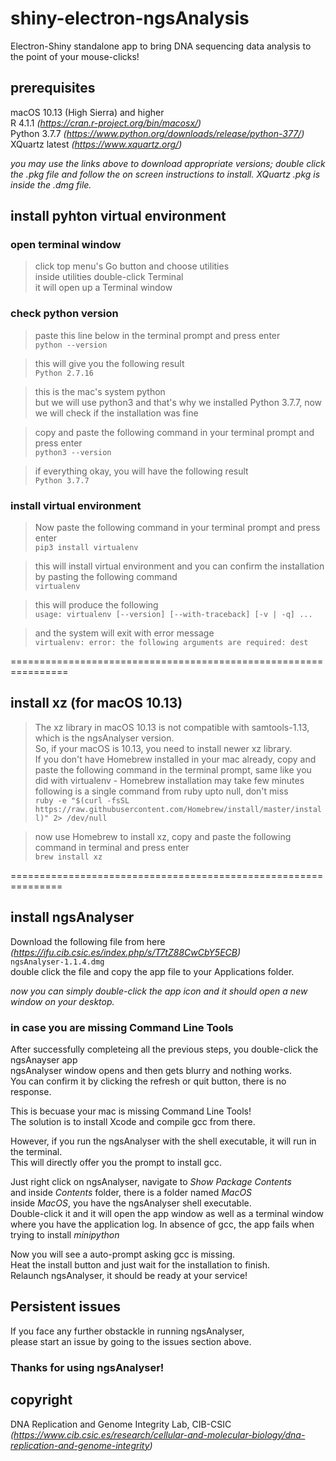 # shiny-electron-ngsAnalysis
Electron-Shiny standalone app to bring DNA sequencing data analysis to the point of your mouse-clicks!
## prerequisites
macOS 10.13 (High Sierra) and higher<br/>
R 4.1.1 _(https://cran.r-project.org/bin/macosx/)_<br/>
Python 3.7.7 _(https://www.python.org/downloads/release/python-377/)_<br/>
XQuartz latest _(https://www.xquartz.org/)_<br/>

_you may use the links above to download appropriate versions; double click the .pkg file and follow the on screen instructions to install. XQuartz .pkg is inside the .dmg file._

## install pyhton virtual environment
### open terminal window
> click top menu's Go button and choose utilities<br/>
> inside utilities double-click Terminal<br/>
> it will open up a Terminal window
### check python version
> paste this line below in the terminal prompt and press enter<br/>
`python --version`<br/>

> this will give you the following result<br/>
`Python 2.7.16`<br/>

> this is the mac's system python<br/>
> but we will use python3 and that's why we installed Python 3.7.7, now we will check if the installation was fine<br/>

> copy and paste the following command in your terminal prompt and press enter<br/>
`python3 --version`<br/>

> if everything okay, you will have the following result<br/>
`Python 3.7.7`<br/>

### install virtual environment

> Now paste the following command in your terminal prompt and press enter<br/>
`pip3 install virtualenv`<br/>

> this will install virtual environment and you can confirm the installation by pasting the following command<br/>
`virtualenv`<br/>

> this will produce the following<br/>
`usage: virtualenv [--version] [--with-traceback] [-v | -q] ...` <br/> 

> and the system will exit with error message<br/>
`virtualenv: error: the following arguments are required: dest`<br/>

================================================================<br/>
## install xz (for macOS 10.13)

> The xz library in macOS 10.13 is not compatible with samtools-1.13, which is the ngsAnalyser version.<br/>
>  So, if your macOS is 10.13, you need to install newer xz library.<br/>
>  If you don't have Homebrew installed in your mac already, copy and paste the following command in the terminal prompt, same like you did with virtualenv - Homebrew installation may take few minutes<br/>
>  following is a single command from ruby upto null, don't miss<br/>
`ruby -e "$(curl -fsSL https://raw.githubusercontent.com/Homebrew/install/master/install)" 2> /dev/null`<br/>

> now use Homebrew to install xz, copy and paste the following command in terminal and press enter<br/>
`brew install xz`<br/>

===============================================================<br/>
## install ngsAnalyser
Download the following file from here<br/> _(https://ifu.cib.csic.es/index.php/s/T7tZ88CwCbY5ECB)_ <br/>
`ngsAnalyser-1.1.4.dmg` <br/>
double click the file and copy the app file to your Applications folder.<br/>

_now you can simply double-click the app icon and it should open a new window on your desktop._

### in case you are missing Command Line Tools
After successfully completeing all the previous steps, you double-click the ngsAnayser app<br/>
ngsAnalyser window opens and then gets blurry and nothing works.<br/>
You can confirm it by clicking the refresh or quit button, there is no response.<br/>

This is becuase your mac is missing Command Line Tools!<br/>
The solution is to install Xcode and compile gcc from there.<br/>

However, if you run the ngsAnalyser with the shell executable, it will run in the terminal.<br/>
This will directly offer you the prompt to install gcc.

Just right click on ngsAnalyser, navigate to _Show Package Contents_ <br/>
and inside _Contents_ folder, there is a folder named _MacOS_<br/>
inside _MacOS_, you have the ngsAnalyser shell executable.<br/>
Double-click it and it will open the app window as well as a terminal window<br/>
where you have the application log. In absence of gcc, the app fails when trying to install _minipython_<br/>

Now you will see a auto-prompt asking gcc is missing.<br/>
Heat the install button and just wait for the installation to finish.<br/>
Relaunch ngsAnalyser, it should be ready at your service!

## Persistent issues

If you face any further obstackle in running ngsAnalyser, <br/>
please start an issue by going to the issues section above.


### Thanks for using ngsAnalyser!

## copyright

DNA Replication and Genome Integrity Lab, CIB-CSIC<br/>
_(https://www.cib.csic.es/research/cellular-and-molecular-biology/dna-replication-and-genome-integrity)_








